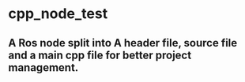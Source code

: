 # cpp_node_test
## A Ros node split into A header file, source file and a main cpp file for better project management.
